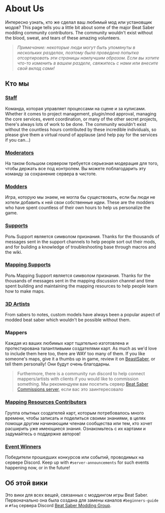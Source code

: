 # About Us
Интересно узнать, кто же сделал ваш любимый мод или установщик модов? This page tells you a little bit about some of the major Beat Saber modding community contributors. The community wouldn't exist without the blood, sweat, and tears of these amazing volunteers.

> *Примечание: некоторые люди могут быть упомянуты в нескольких разделах, поэтому была проведена попытка отсортировать эти страницы наилучшим образом. Если вы хотите что-то изменить в вашем разделе, свяжитесь с нами или внесите свой вклад сами!*

## Кто мы

### [Staff](./staff.md)
Команда, которая управляет процессами на сцене и за кулисами. Whether it comes to project management, plugin/mod approval, managing the core services, event coordination, or many of the other secret projects, there's always lots of work to be done. The community wouldn't exist without the countless hours contributed by these incredible individuals, so please give them a virtual round of applause (and help pay for the services if you can...)

### [Moderators](./moderators.md)
На таком большом сервером требуется серьезная модерация для того, чтобы держать все под контролем. Вы можете поблагодарить эту команду за сохранение сервера в чистоте.

### [Modders](./modders.md)
Игра, которую мы знаем, не могла бы существовать, если бы люди не хотели добавить к ней свои собственные идеи. These are the modders who have spent countless of their own hours to help us personalize the game.

### [Supports](./supports.md)
Роль Support является символом признания. Thanks for the thousands of messages sent in the support channels to help people sort out their mods, and for building a knowledge of troubleshooting base through macros and the wiki.

### [Mapping Supports](./mapping-supports.md)
Роль Mapping Support является символом признания. Thanks for the thousands of messages sent in the mapping discussion channel and time spent building and maintaining the mapping resources to help people learn how to make maps.

### [3D Artists](./3d-artists.md)
From sabers to notes, custom models have always been a popular aspect of modded beat saber which wouldn't be possible without them.

### Mappers
Каждая из ваших любимых карт тщательно изготовлена и протестирована талантливыми создателями карт. As much as we'd love to include them here too, there are WAY too many of them. If you like someone's maps, give it a thumbs up in game, review it on [BeastSaber](https://bsaber.com), or tell them personally! Они будут очень благодарны.

> Furthermore, there is a community run discord to help connect mappers/artists with clients if you would like to commission something. Мы рекомендуем вам посетить сервер [Beat Saber Commissions server](https://discord.gg/4RbcH5G), если вас это заинтересовало

### [Mapping Resources Contributors](/mapping/mapping-credits.md)
Группа опытных создателей карт, которым потребовалось много времени, чтобы записать и поделиться своими знаниями, в целях помощи другим начинающим членам сообщества или тем, кто хочет расширить уже имеющиеся знания. Ознакомьтесь с их картами и задумайтесь о поддержке авторов!

### [Event Winners](./event-winner.md)
Победители прошедших конкурсов или событий, проводимых на сервере Discord. Keep up with `#server-announcements` for such events happening now, or in the future!

## Об этой вики
Это вики для всех вещей, связанных с моддингом игры Beat Saber. Первоначально она была создана для замены каналов `#beginners-guide` и `#faq` сервера Discord [Beat Saber Modding Group](https://discord.gg/beatsabermods).
